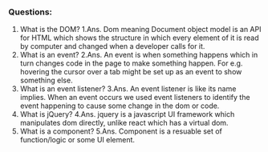 ### Questions:
1. What is the DOM?
1.Ans. Dom meaning Document object model is an API for HTML which shows the structure in which every element of it is read by computer and changed when a developer calls for it. 
2. What is an event?
2.Ans. An event is when something happens which in turn changes code in the page to make something happen. For e.g. hovering the cursor over a tab might be set up as an event to show something else.
3. What is an event listener?
3.Ans. An event listener is like its name implies. When an event occurs we used event listeners to identify the event happening to cause some change in the dom or code.
4. What is jQuery?
4.Ans. jquery is a javascript UI framework which manipulates dom directly, unlike react which has a virtual dom. 
5. What is a component? 
5.Ans. Component is a resuable set of function/logic or some UI element.